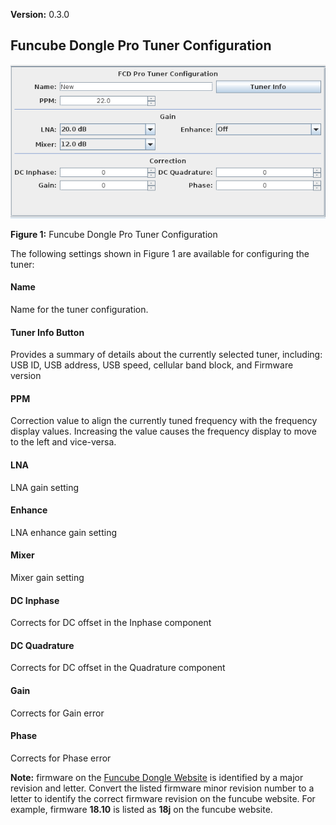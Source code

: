 **Version:** 0.3.0

Funcube Dongle Pro Tuner Configuration
---

![Figure 1: Funcube Dongle Pro Tuner Configuration](v0.3/images/FuncubeDonglePro_V0.3.0.png)

**Figure 1:** Funcube Dongle Pro Tuner Configuration


The following settings shown in Figure 1 are available for configuring the tuner:

#### Name
Name for the tuner configuration. 

#### Tuner Info Button
Provides a summary of details about the currently selected tuner, including: USB ID, USB address,
USB speed, cellular band block, and Firmware version

#### PPM
Correction value to align the currently tuned frequency with the frequency display values.  Increasing 
the value causes the frequency display to move to the left and vice-versa.

#### LNA
LNA gain setting

#### Enhance
LNA enhance gain setting

#### Mixer
Mixer gain setting

#### DC Inphase
Corrects for DC offset in the Inphase component

#### DC Quadrature
Corrects for DC offset in the Quadrature component

#### Gain
Corrects for Gain error

#### Phase
Corrects for Phase error

**Note:** firmware on the [Funcube Dongle Website](http://www.funcubedongle.com/?page_id=313) 
is identified by a major revision and letter.  Convert the listed firmware minor revision number 
to a letter to identify the correct firmware revision on the funcube website.  For example, 
firmware **18.10** is listed as **18j** on the funcube website.